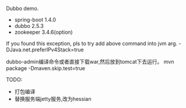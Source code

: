Dubbo demo.

- spring-boot 1.4.0
- dubbo 2.5.3
- zookeeper 3.4.6(option)


If you found this exception, pls to try add above command into jvm arg.
-DJava.net.preferIPv4Stack=true


dubbo-admin编译命令或者直接下载war,然后放到tomcat下去运行。
mvn package -Dmaven.skip.test=true


TODO:
- 打包编译
- 替换服务端jetty服务,改为hessian